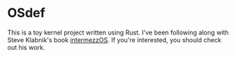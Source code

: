 # OSdef

This is a toy kernel project written using Rust. I've been following along with Steve Klabnik's book [intermezzOS](http://intermezzos.github.io/book/). If you're interested, you should check out his work.
